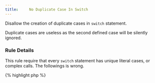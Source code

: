 ```yaml
---
title:     No Duplicate Case In Switch
---
```


Disallow the creation of duplicate cases in `switch` statement.

Duplicate cases are useless as the second defined case will be silently ignored.


### Rule Details

This rule require that every `switch` statement has unique literal cases, or complex calls. The followings is wrong.

{% highlight php %}
<?php
switch($a) {
	case 1:
		break 1;
	case 2:
		break 1;
	case 3:
		break 1;
	case 1:      // double case
		break 1;
	default:
}

{% endhighlight %}{: .bad }


The following patterns are considered OK:

{% highlight php %}
<?php
switch($a) {
	case $a + 1 == 2:  // complex comparison. Should be reviewed
		break 1;
	case 3: 
		break 1;
	case 1:
		break 1;
	default:	
}

// normal switch
switch($a) {
	case 2:
	case 3:     // fall through
		break 1;
	case 1: 
		break 1;
	default:	
}

{% endhighlight %}{: .ok }



### Further Reading


#### Related rules

* [Commented Fallthrough]
* [No Switch With Multiple Default]
* [No Switch Without Default]



[Commented Fallthrough]: {{ "/good-practices/commented-fallthrough/" | prepend: site.clearphp.url }}
[No Switch With Multiple Default]: {{ "/good-practices/no-switch-with-multiple-default/" | prepend: site.clearphp.url }}
[No Switch Without Default]: {{ "/good-practices/no-switch-without-default/" | prepend: site.clearphp.url }}
